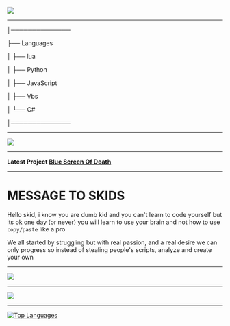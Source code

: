    
   <img src="https://media.discordapp.net/attachments/980846760379445328/982688239104163840/epik.gif"/></a>
        

 ---------- 


│──────────────          

├── Languages

│   ├── lua

│   ├── Python

│   ├── JavaScript

│   ├── Vbs

│   └── C#

│──────────────

 ---------- 

<img src="https://media.discordapp.net/attachments/981047324811857940/982692143829221456/ezgif.com-gif-maker.gif"/></a>    

 ---------- 

**Latest Project [Blue Screen Of Death](https://github.com/4gh9/Blue-Screen-Of-Death)**

 
 ---------- 


# MESSAGE TO SKIDS

Hello skid, i know you are dumb kid and you can't learn to code yourself but its ok one day (or never) you will learn to use your brain and not how to use `copy/paste` like a pro

We all started by struggling but with real passion, and a real desire we can only progress so instead of stealing people's scripts, analyze and create your own

 ---------- 

   <img src="https://discord.c99.nl/widget/theme-1/909623557670187090.png"/></a>
   
 ---------- 
   
   <img src="https://komarev.com/ghpvc/?username=4gh9&style=for-the-badge"/></a>
   
 ---------- 
   
   [![Top Languages](https://github-readme-stats.vercel.app/api/top-langs/?username=4gh9)](https://github.com/anuraghazra/github-readme-stats)
